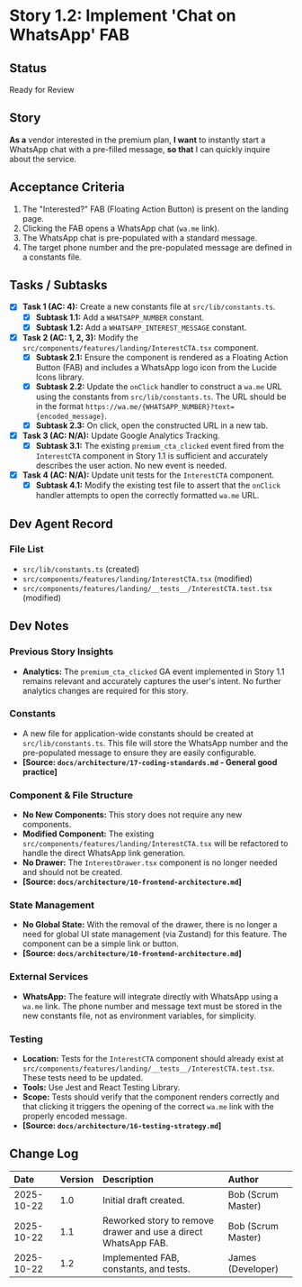 # Story 1.2: Implement 'Chat on WhatsApp' FAB

## Status
Ready for Review

## Story
**As a** vendor interested in the premium plan,
**I want** to instantly start a WhatsApp chat with a pre-filled message,
**so that** I can quickly inquire about the service.

## Acceptance Criteria
1. The "Interested?" FAB (Floating Action Button) is present on the landing page.
2. Clicking the FAB opens a WhatsApp chat (`wa.me` link).
3. The WhatsApp chat is pre-populated with a standard message.
4. The target phone number and the pre-populated message are defined in a constants file.

## Tasks / Subtasks
- [x] **Task 1 (AC: 4):** Create a new constants file at `src/lib/constants.ts`.
  - [x] **Subtask 1.1:** Add a `WHATSAPP_NUMBER` constant.
  - [x] **Subtask 1.2:** Add a `WHATSAPP_INTEREST_MESSAGE` constant.
- [x] **Task 2 (AC: 1, 2, 3):** Modify the `src/components/features/landing/InterestCTA.tsx` component.
  - [x] **Subtask 2.1:** Ensure the component is rendered as a Floating Action Button (FAB) and includes a WhatsApp logo icon from the Lucide Icons library.
  - [x] **Subtask 2.2:** Update the `onClick` handler to construct a `wa.me` URL using the constants from `src/lib/constants.ts`. The URL should be in the format `https://wa.me/{WHATSAPP_NUMBER}?text={encoded_message}`.
  - [x] **Subtask 2.3:** On click, open the constructed URL in a new tab.
- [x] **Task 3 (AC: N/A):** Update Google Analytics Tracking.
  - [x] **Subtask 3.1:** The existing `premium_cta_clicked` event fired from the `InterestCTA` component in Story 1.1 is sufficient and accurately describes the user action. No new event is needed.
- [x] **Task 4 (AC: N/A):** Update unit tests for the `InterestCTA` component.
  - [x] **Subtask 4.1:** Modify the existing test file to assert that the `onClick` handler attempts to open the correctly formatted `wa.me` URL.

## Dev Agent Record

### File List
- `src/lib/constants.ts` (created)
- `src/components/features/landing/InterestCTA.tsx` (modified)
- `src/components/features/landing/__tests__/InterestCTA.test.tsx` (modified)

## Dev Notes

### Previous Story Insights
- **Analytics:** The `premium_cta_clicked` GA event implemented in Story 1.1 remains relevant and accurately captures the user's intent. No further analytics changes are required for this story.

### Constants
- A new file for application-wide constants should be created at `src/lib/constants.ts`. This file will store the WhatsApp number and the pre-populated message to ensure they are easily configurable.
- **[Source: `docs/architecture/17-coding-standards.md` - General good practice]**

### Component & File Structure
- **No New Components:** This story does not require any new components.
- **Modified Component:** The existing `src/components/features/landing/InterestCTA.tsx` will be refactored to handle the direct WhatsApp link generation.
- **No Drawer:** The `InterestDrawer.tsx` component is no longer needed and should not be created.
- **[Source: `docs/architecture/10-frontend-architecture.md`]**

### State Management
- **No Global State:** With the removal of the drawer, there is no longer a need for global UI state management (via Zustand) for this feature. The component can be a simple link or button.
- **[Source: `docs/architecture/10-frontend-architecture.md`]**

### External Services
- **WhatsApp:** The feature will integrate directly with WhatsApp using a `wa.me` link. The phone number and message text must be stored in the new constants file, not as environment variables, for simplicity.

### Testing
- **Location:** Tests for the `InterestCTA` component should already exist at `src/components/features/landing/__tests__/InterestCTA.test.tsx`. These tests need to be updated.
- **Tools:** Use Jest and React Testing Library.
- **Scope:** Tests should verify that the component renders correctly and that clicking it triggers the opening of the correct `wa.me` link with the properly encoded message.
- **[Source: `docs/architecture/16-testing-strategy.md`]**

## Change Log
| Date | Version | Description | Author |
| :--- | :--- | :--- | :--- |
| 2025-10-22 | 1.0 | Initial draft created. | Bob (Scrum Master) |
| 2025-10-22 | 1.1 | Reworked story to remove drawer and use a direct WhatsApp FAB. | Bob (Scrum Master) |
| 2025-10-22 | 1.2 | Implemented FAB, constants, and tests. | James (Developer) |

